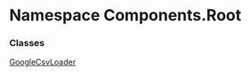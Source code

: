# <a id="Components_Root"></a> Namespace Components.Root

### Classes

 [GoogleCsvLoader](Components.Root.GoogleCsvLoader.md)

